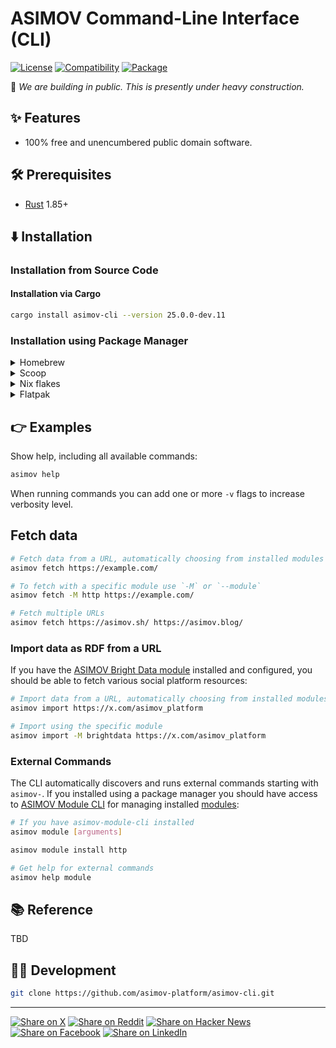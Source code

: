 # ASIMOV Command-Line Interface (CLI)

[![License](https://img.shields.io/badge/license-Public%20Domain-blue.svg)](https://unlicense.org)
[![Compatibility](https://img.shields.io/badge/rust-1.85%2B-blue)](https://blog.rust-lang.org/2025/02/20/Rust-1.85.0/)
[![Package](https://img.shields.io/crates/v/asimov-cli)](https://crates.io/crates/asimov-cli)

🚧 _We are building in public. This is presently under heavy construction._

## ✨ Features

- 100% free and unencumbered public domain software.

## 🛠️ Prerequisites

- [Rust](https://rust-lang.org) 1.85+

## ⬇️ Installation

### Installation from Source Code

#### Installation via Cargo

```bash
cargo install asimov-cli --version 25.0.0-dev.11
```

### Installation using Package Manager

<details>
<summary>Homebrew</summary>

#### [Homebrew](https://brew.sh)

Firstly, register this tap in your local Homebrew installation with:

```bash
brew tap asimov-platform/tap
```

Now you can install ASIMOV CLI with:

```bash
brew install asimov-cli
```

</details>

<details>
<summary>Scoop</summary>

#### [Scoop](https://scoop.sh)

First things first, you need to add our custom Scoop bucket:

```bash
scoop bucket add asimov-platform https://github.com/asimov-platform/scoop-bucket
```

Now, installing ASIMOV CLI is as easy as running:

```bash
scoop install asimov-platform/asimov-cli
```

</details>

<details>
<summary>Nix flakes</summary>

#### [Nix flakes](https://nixos.wiki/wiki/Flakes)

Nix flakes is an experimental feature that has to be enabled before going any further:

```bash
mkdir -p ~/.config/nix && echo "experimental-features = nix-command flakes" >> ~/.config/nix/nix.conf
```

Now you can register the flake using:

```bash
nix registry add asimov-cli github:asimov-platform/nix-flake
```

And then install ASIMOV CLI with:

```bash
nix profile install asimov-cli#default --no-write-lock-file
```

</details>

<details>
<summary>Flatpak</summary>

#### [Flatpak](https://flatpak.org)

First add the ASIMOV Platform Flatpak remote:

```bash
flatpak remote-add --if-not-exists --user asimov-cli --no-gpg-verify https://asimov-platform.github.io/flatpak
```

Then install ASIMOV CLI with:

```bash
flatpak install asimov-cli so.asimov.cli
```

Now you can run it like this:

```bash
flatpak run so.asimov.cli --help
```

You may want to create an alias for it:

```bash
alias asimov="flatpak run so.asimov.cli"
```

</details>

## 👉 Examples

Show help, including all available commands:

```bash
asimov help
```

When running commands you can add one or more `-v` flags to increase verbosity level.

## Fetch data

```bash
# Fetch data from a URL, automatically choosing from installed modules
asimov fetch https://example.com/

# To fetch with a specific module use `-M` or `--module`
asimov fetch -M http https://example.com/

# Fetch multiple URLs
asimov fetch https://asimov.sh/ https://asimov.blog/
```

### Import data as RDF from a URL

If you have the [ASIMOV Bright Data module](https://github.com/asimov-modules/asimov-brightdata-module) installed and configured, you should be able to fetch various social platform resources:

```bash
# Import data from a URL, automatically choosing from installed modules
asimov import https://x.com/asimov_platform

# Import using the specific module
asimov import -M brightdata https://x.com/asimov_platform
```

### External Commands

The CLI automatically discovers and runs external commands starting with `asimov-`.
If you installed using a package manager you should have access to [ASIMOV Module CLI] for managing installed [modules](https://asimov.directory/modules):

```bash
# If you have asimov-module-cli installed
asimov module [arguments]

asimov module install http

# Get help for external commands
asimov help module
```

## 📚 Reference

TBD

## 👨‍💻 Development

```bash
git clone https://github.com/asimov-platform/asimov-cli.git
```

---

[![Share on X](https://img.shields.io/badge/share%20on-x-03A9F4?logo=x)](https://x.com/intent/post?url=https://github.com/asimov-platform/asimov-cli&text=ASIMOV%20Command-Line%20Interface%20%28CLI%29)
[![Share on Reddit](https://img.shields.io/badge/share%20on-reddit-red?logo=reddit)](https://reddit.com/submit?url=https://github.com/asimov-platform/asimov-cli&title=ASIMOV%20Command-Line%20Interface%20%28CLI%29)
[![Share on Hacker News](https://img.shields.io/badge/share%20on-hn-orange?logo=ycombinator)](https://news.ycombinator.com/submitlink?u=https://github.com/asimov-platform/asimov-cli&t=ASIMOV%20Command-Line%20Interface%20%28CLI%29)
[![Share on Facebook](https://img.shields.io/badge/share%20on-fb-1976D2?logo=facebook)](https://www.facebook.com/sharer/sharer.php?u=https://github.com/asimov-platform/asimov-cli)
[![Share on LinkedIn](https://img.shields.io/badge/share%20on-linkedin-3949AB?logo=linkedin)](https://www.linkedin.com/sharing/share-offsite/?url=https://github.com/asimov-platform/asimov-cli)

[ASIMOV Module CLI]: https://github.com/asimov-platform/asimov-module-cli
